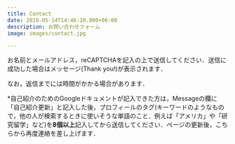 ```yaml
---
title: Contact
date: 2019-05-14T14:46:10.000+06:00
description: お問い合わせフォーム
image: images/contact.jpg

---
```

お名前とメールアドレス，reCAPTCHAを記入の上で送信してください．送信に成功した場合はメッセージ(Thank you!)が表示されます．

なお，返信までには時間がかかる場合があります．

\*自己紹介のためのGoogleドキュメントが記入できた方は，Messageの欄に「自己紹介更新」と記入した後，プロフィールのタグ(キーワードのようなもので，他の人が検索するときに使いそうな単語のこと．例えば「アメリカ」や「研究留学」など)を**8個以上**記入してから送信してください．ページの更新後，こちらから再度連絡を差し上げます．